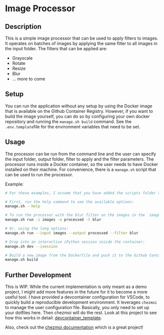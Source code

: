 # Image Processor

## Description

This is a simple image processor that can be used to apply filters to images. It operates on batches of images by applying the same filter to all images in the input folder. The filters that can be applied are:

- Grayscale
- Rotate
- Resize
- Blur
- ... more to come

## Setup

You can run the application without any setup by using the Docker image that is
available on the Github Container Registry. However, if you want to build the
image yourself, you can do so by configuring your own docker repository and
running the `manage.sh build` command. See the `.env.template`file for the
environment variables that need to be set.

## Usage

The processor can be run from the command line and the user can specify the input folder, output folder, filter to apply and the filter parameters.
The processor runs inside a Docker container, so the user needs to have Docker
installed on their machine. For convenience, there is a `manage.sh` script that
can be used to run the processor.

Example:

```bash
# For these examples, I assume that you have added the scripts folder to the PATH, e.g., by running: `export PATH=${PWD}/scripts:$PATH` from the root of the project.

# First, run the help command to see the available options:
manage.sh --help

# To run the processor with the blur filter on the images in the `images` folder and save the processed images in the `processed` folder:
manage.sh run -i images -o processed -t blur

# Or, using the long options:
manage.sh run --input images --output processed --filter blur

# Drop into an interactive iPython session inside the container:
manage.sh dev --isession

# Build a new image from the Dockerfile and push it to the Github Container Registry:
manage.sh build
```

## Further Development

This is WIP. While the current implementation is only meant as a demo project, I
might add more features in the future for it to become a more useful tool. I
have provided a devcontainer configuration for VSCode, to quickly build a
reproducible development environment. It leverages `chezmoi` to manage the
user configuration file. Basically, you only need to set up your dotfiles here.
Then chezmoi will do the rest. Look at this project to see how this works in detail:
[devcontainer_template](https://github.com/loxosceles/devcontainer_config_template).

Also, check out the [chezmoi documentation](https://chezmoi.io) which is a great project!
